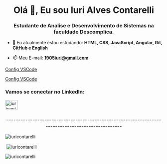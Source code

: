 <h1 align="center">Olá 👋, Eu sou Iuri Alves Contarelli</h1>
<h3 align="center">Estudante de Analise e Desenvolvimento de Sistemas na faculdade Descomplica.</h3>


- 🌱 Eu atualmente estou estudando: **HTML, CSS, JavaScript, Angular, Git, GitHub e English**

- 📫 Meu E-mail: **1905iuri@gmail.com**

[Config VSCode](https://drive.google.com/file/d/146osinpFr69ZrK9EQskg698vE-sDA-hL/view?usp=sharing)

[Config VSCode](https://1drv.ms/u/c/7e8ae9eccc8152e1/EZJtroHzzIlKgQKFl_ufigEBpxK0i4Aw2jBf_b341Ws2Tg?e=9et08i)

<h3 align="left">Vamos se conectar no LinkedIn:</h3>
<p align="left">
<a href="https://linkedin.com/in/iuricontarelli" target="blank"><img align="center" src="https://raw.githubusercontent.com/rahuldkjain/github-profile-readme-generator/master/src/images/icons/Social/linked-in-alt.svg" alt="iuricontarelli" height="30" width="40" /></a>
</p>

<h3 align="center">-------------------------------------------------------------------------------------------------</h3>

<p align="left"> <img src="https://komarev.com/ghpvc/?username=iuricontarelli&label=Profile%20views&color=0e75b6&style=flat" alt="iuricontarelli" /></p>

<p>&nbsp;<img align="center" src="https://github-readme-stats.vercel.app/api?username=iuricontarelli&show_icons=true&locale=en" alt="iuricontarelli" /></p>

<p><img align="left" src="https://github-readme-stats.vercel.app/api/top-langs?username=iuricontarelli&show_icons=true&locale=en&layout=compact" alt="iuricontarelli" /></p>


